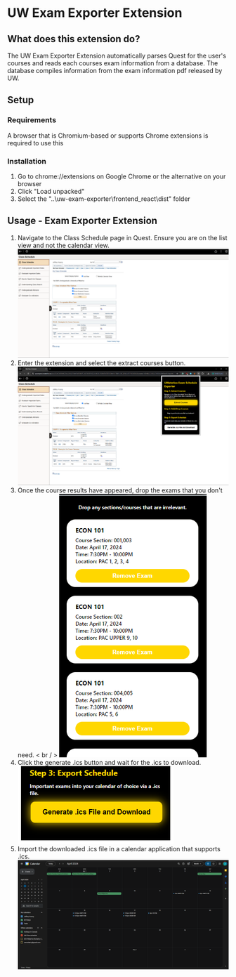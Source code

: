 # UW Exam Exporter Extension

## What does this extension do?

The UW Exam Exporter Extension automatically parses Quest for the user's courses and reads each courses exam information from a database. The database compiles information from the exam information pdf released by UW.

## Setup

### Requirements

A browser that is Chromium-based or supports Chrome extensions is required to use this

### Installation

1. Go to chrome://extensions on Google Chrome or the alternative on your browser
2. Click "Load unpacked"
3. Select the "..\uw-exam-exporter\frontend_react\dist" folder

## Usage - Exam Exporter Extension 

1. Navigate to the Class Schedule page in Quest. Ensure you are on the list view and not the calendar view. ![Quest](demo_pictures/exam_exporter_demo_quest.png)
2. Enter the extension and select the extract courses button. ![Extract Courses](demo_pictures/exam_exporter_demo.png)
3. Once the course results have appeared, drop the exams that you don't need. < br / > ![Show Exams Found](demo_pictures/exam_exporter_demo_2.png)
4. Click the generate .ics button and wait for the .ics to download. <br /> ![Generate .ics](demo_pictures/exam_exporter_demo_3.png)
5. Import the downloaded .ics file in a calendar application that supports .ics. <br /> ![Generate .ics](demo_pictures/exam_exporter_demo_cal.png)



